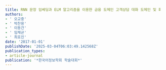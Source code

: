 ```yaml
---
title: RNN 문장 임베딩과 ELM 알고리즘을 이용한 금융 도메인 고객상담 대화 도메인 및 화행분류 방법
authors:
- ' 오교중'
- ' 박찬용'
- ' 이동건'
- ' 임채균'
- ' 최호진'
date: '2017-01-01'
publishDate: '2025-03-04T06:03:49.142568Z'
publication_types:
- article-journal
publication: '*한국어정보학회 학술대회*'
---
```

